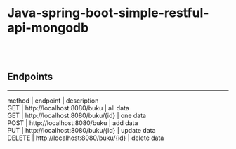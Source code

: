 # Java-spring-boot-simple-restful-api-mongodb
<br><br>


## Endpoints<br>
----------------------------------------------------------------------
method  |              endpoint               |       description <br>
GET     |  http://localhost:8080/buku         |       all data <br>
GET     |  http://localhost:8080/buku/{id}    |       one data <br>
POST    |  http://localhost:8080/buku         |       add data <br>
PUT     |  http://localhost:8080/buku/{id}    |       update data <br>
DELETE  |  http://localhost:8080/buku/{id}    |       delete data <br>
